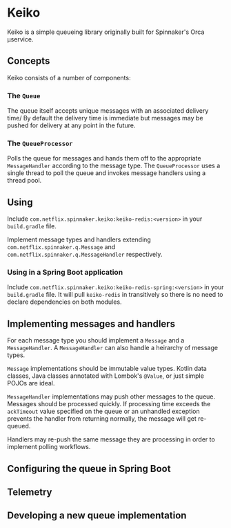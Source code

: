 # Keiko

Keiko is a simple queueing library originally built for Spinnaker's Orca
µservice.

## Concepts

Keiko consists of a number of components:

### The `Queue`

The queue itself accepts unique messages with an associated delivery time/
By default the delivery time is immediate but messages may be pushed for delivery at any point in the future.

### The `QueueProcessor`

Polls the queue for messages and hands them off to the appropriate `MessageHandler` according to the message type.
The `QueueProcessor` uses a single thread to poll the queue and invokes message handlers using a thread pool.

## Using

Include `com.netflix.spinnaker.keiko:keiko-redis:<version>` in your `build.gradle` file.

Implement message types and handlers extending `com.netflix.spinnaker.q.Message` and `com.netflix.spinnaker.q.MessageHandler` respectively.

### Using in a Spring Boot application

Include `com.netflix.spinnaker.keiko:keiko-redis-spring:<version>` in your `build.gradle` file.
It will pull `keiko-redis` in transitively so there is no need to declare dependencies on both modules.

## Implementing messages and handlers

For each message type you should implement a `Message` and a `MessageHandler`.
A `MessageHandler` can also handle a heirarchy of message types.

`Message` implementations should be immutable value types.
Kotlin data classes, Java classes annotated with Lombok's `@Value`, or just simple POJOs are ideal.

`MessageHandler` implementations may push other messages to the queue.
Messages should be processed quickly.
If processing time exceeds the `ackTimeout` value specified on the queue or an unhandled exception prevents the handler from returning normally, the message will get re-queued.

Handlers may re-push the same message they are processing in order to implement polling workflows.

## Configuring the queue in Spring Boot

## Telemetry

## Developing a new queue implementation
